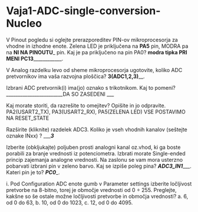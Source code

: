 # Vaja1-ADC-single-conversion-Nucleo

V Pinout pogledu si oglejte prerazporeditev PIN-ov mikroprocesorja za vhodne in izhodne enote. Zelena LED je priključena na __PA5__ pin, MODRA pa na __NI NA PINOUTU___ pin. Kaj je pa priključeno na pin PA0? ________modra tipka PRI MENI PC13____________________. 

V Analog razdelku levo od sheme mikroprocesorja ugotovite, koliko ADC pretvornikov ima vaša razvojna ploščica? ______3(ADC1,2,3)________.
 
Izbrani ADC pretvornik(i) ima(jo) oznako s trikotnikom. Kaj to pomeni? ________________________DA SO ZASEDENI ___ 

Kaj morate storiti, da razrešite to omejitev? Opišite in jo odpravite. 
PA2(USART2_TX),
PA3(USART2_RX),
PA5(ZELENA LED)
VSE POSTAVIMO NA RESET_STATE

Razširite (kliknite) razdelek ADC3. Koliko je vseh vhodnih kanalov (seštejte oznake INxx) ? 
______3___ 

Izberite (obkljukajte) poljuben prosti analogni kanal oz.vhod, ki ga boste porabili za branje vrednosti iz potenciometra. Izbrati morate Single-ended princip zajemanja analogne vrednosti. Na zaslonu se vam mora usterzno pobarvati izbrani pin v zeleno barvo.
Kaj se izpiše poleg pina? ___ADC3_IN1______.
Kateri pin je to? _____PC0______. 

i.	Pod Configuration  ADC enote gumb v Parameter settings izberite ločljivost pretvorbe na 8-bitno, torej je območje vrednosti od 0 ÷ 255. Preglejte, kakšne so še ostale možne ločljivosti pretvorbe in območja vrednosti? 
a.	6, od 0 do 63, 
b.	10, od 0 do 1023, 
c.	12, od 0 do 4095.
 


